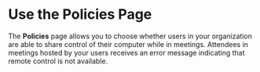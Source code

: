 # Use the Policies Page<a name="policies"></a>

The **Policies** page allows you to choose whether users in your organization are able to share control of their computer while in meetings\. Attendees in meetings hosted by your users receives an error message indicating that remote control is not available\.